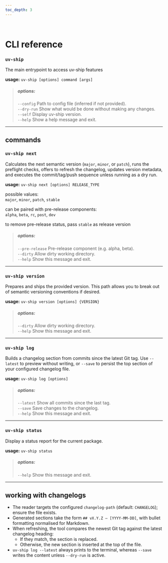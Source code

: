 ```yaml
---
toc_depth: 3
---
```


<br>

# CLI reference

### `uv-ship`

The main entrypoint to access uv-ship features

<span class="acc-2-text">**usage:**</span> `uv-ship [options] command [args]`

> ##### options:
> `--config` Path to config file (inferred if not provided).  
> `--dry-run` Show what would be done without making any changes.  
> `--self` Display uv-ship version.  
> `--help` Show a help message and exit.  

---


## commands
### `uv-ship next`

Calculates the next semantic version (`major`, `minor`, or `patch`), runs the preflight checks, offers to refresh the changelog, updates version metadata, and executes the commit/tag/push sequence unless running as a dry run.

<span class="acc-2-text">**usage:**</span> `uv-ship next [options] RELEASE_TYPE`

possible values:  
`major`, `minor`, `patch`, `stable`

can be paired with pre-release components:  
`alpha`, `beta`, `rc`, `post`, `dev`

to remove pre-release status, pass `stable` as release version


> ##### options:
> `--pre-release` Pre-release component (e.g. alpha, beta).  
> `--dirty` Allow dirty working directory.  
> `--help` Show this message and exit.  

---

### `uv-ship version`
Prepares and ships the provided version. This path allows you to break out of semantic versioning conventions if desired.

<span class="acc-2-text">**usage:**</span> `uv-ship version [options] {VERSION}`

> ##### options:
> `--dirty` Allow dirty working directory.  
> `--help` Show this message and exit.  

---

### `uv-ship log`
Builds a changelog section from commits since the latest Git tag. Use `--latest` to preview without writing, or `--save` to persist the top section of your configured changelog file.

<span class="acc-2-text">**usage:**</span> `uv-ship log [options]`

> ##### options:
> `--latest` Show all commits since the last tag.  
> `--save` Save changes to the changelog.  
> `--help` Show this message and exit.  

---

### `uv-ship status`
Display a status report for the current package.

<span class="acc-2-text">**usage:**</span> `uv-ship status`

> ##### options:
> `--help` Show this message and exit.  

---

## working with changelogs
- The reader targets the configured `changelog-path` (default: `CHANGELOG`); ensure the file exists.
- Generated sections take the form `## vX.Y.Z — [YYYY-MM-DD]`, with bullet formatting normalised for Markdown.
- When refreshing, the tool compares the newest Git tag against the latest changelog heading:
  - If they match, the section is replaced.
  - Otherwise, the new section is inserted at the top of the file.
- `uv-ship log --latest` always prints to the terminal, whereas `--save` writes the content unless `--dry-run` is active.
